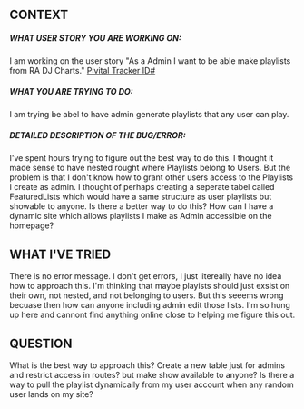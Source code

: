 ## CONTEXT

##### WHAT USER STORY YOU ARE WORKING ON:

I am working on the user story "As a Admin I want to be able make playlists from RA DJ Charts."  [Pivital Tracker ID#](https://www.pivotaltracker.com/story/show/68318564 "Pivitol Tracker ID")

##### WHAT YOU ARE TRYING TO DO:

I am trying be abel to have admin generate playlists that
any user can play.

##### DETAILED DESCRIPTION OF THE BUG/ERROR:

I've spent hours trying to figure out the best way to do this. I thought it made sense to have nested rought where Playlists belong to Users.  But the problem is that I don't know how to grant other users access to the Playlists I create as admin.  I thought of perhaps creating a seperate tabel called FeaturedLists which would have a same structure as user playlists but showable to anyone.  Is there a better way to do this?  How can I have a dynamic site which allows playlists I make as Admin accessible on the homepage?

## WHAT I'VE TRIED

There is no error message. I don't get errors, I just litereally have no idea how to approach this.  I'm thinking that maybe playists should just exsist on their own, not nested, and not belonging to users.  But this seeems wrong becuase then how can anyone including admin edit those lists.  I'm so hung up here and cannont find anything online close to helping me figure this out.

## QUESTION
What is the best way to approach this?  Create a new table just for admins and restrict access in routes? but make show available to anyone?  Is there a way to pull the playlist dynamically from my user account when any random user lands on my site?